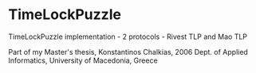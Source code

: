 # TimeLockPuzzle
TimeLockPuzzle implementation - 2 protocols - Rivest TLP and Mao TLP

Part of my Master's thesis, Konstantinos Chalkias, 2006
Dept. of Applied Informatics, University of Macedonia, Greece
